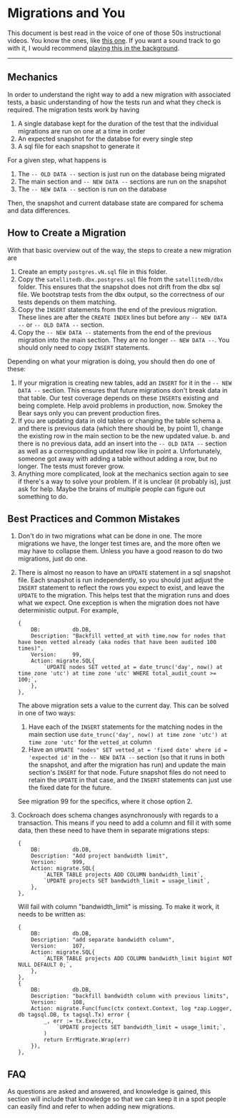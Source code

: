# Migrations and You

This document is best read in the voice of one of those 50s instructional videos. You know the ones, like [this one](https://www.youtube.com/watch?v=NjduGaMZvR4). If you want a sound track to go with it, I would recommend [playing this in the background](https://www.youtube.com/watch?v=IvB4ZO3e61A0).

---

## Mechanics

In order to understand the right way to add a new migration with associated tests, a basic understanding of how the tests run and what they check is required. The migration tests work by having

1. A single database kept for the duration of the test that the individual migrations are run on one at a time in order
2. An expected snapshot for the databse for every single step
3. A sql file for each snapshot to generate it

For a given step, what happens is

1. The `-- OLD DATA --` section is just run on the database being migrated
2. The main section and `-- NEW DATA --` sections are run on the snapshot
3. The `-- NEW DATA --` section is run on the database

Then, the snapshot and current database state are compared for schema and data differences.

## How to Create a Migration

With that basic overview out of the way, the steps to create a new migration are

1. Create an empty `postgres.vN.sql` file in this folder.
2. Copy the `satellitedb.dbx.postgres.sql` file from the `satellitedb/dbx` folder. This ensures that the snapshot does not drift from the dbx sql file. We bootstrap tests from the dbx output, so the correctness of our tests depends on them matching.
3. Copy the `INSERT` statements from the end of the previous migration. These lines are after the `CREATE INDEX` lines but before any `-- NEW DATA --` or `-- OLD DATA --` section.
4. Copy the `-- NEW DATA --` statements from the end of the previous migration into the main section. They are no longer `-- NEW DATA --`. You should only need to copy `INSERT` statements.

Depending on what your migration is doing, you should then do one of these:

1. If your migration is creating new tables, add an `INSERT` for it in the `-- NEW DATA --` section. This ensures that future migrations don't break data in that table. Our test coverage depends on these `INSERT`s existing and being complete. Help avoid problems in production, now. Smokey the Bear says only you can prevent production fires.
2. If you are updating data in old tables or changing the table schema
    a. and there is previous data (which there should be, by point 1), change the existing row in the main section to be the new updated value.
    b. and there is no previous data, add an insert into the `-- OLD DATA --` section as well as a corresponding updated row like in point a. Unfortunately, someone got away with adding a table without adding a row, but no longer. The tests must forever grow.
3. Anything more complicated, look at the mechanics section again to see if there's a way to solve your problem. If it is unclear (it probably is), just ask for help. Maybe the brains of multiple people can figure out something to do.

## Best Practices and Common Mistakes

1. Don't do in two migrations what can be done in one. The more migrations we have, the longer test times are, and the more often we may have to collapse them. Unless you have a good reason to do two migrations, just do one.

2. There is almost no reason to have an `UPDATE` statement in a sql snapshot file. Each snapshot is run independently, so you should just adjust the `INSERT` statement to reflect the rows you expect to exist, and leave the `UPDATE` to the migration. This helps test that the migration runs and does what we expect. One exception is when the migration does not have deterministic output. For example,
    ```
    {
    	DB:          db.DB,
    	Description: "Backfill vetted_at with time.now for nodes that have been vetted already (aka nodes that have been audited 100 times)",
    	Version:     99,
    	Action: migrate.SQL{
    		`UPDATE nodes SET vetted_at = date_trunc('day', now() at time zone 'utc') at time zone 'utc' WHERE total_audit_count >= 100;`,
    	},
    },
    ```
    The above migration sets a value to the current day. This can be solved in one of two ways:
    1. Have each of the `INSERT` statements for the matching nodes in the main section use `date_trunc('day', now() at time zone 'utc') at time zone 'utc'` for the `vetted_at` column
    2. Have an `UPDATE "nodes" SET vetted_at = 'fixed date' where id = 'expected id'` in the `-- NEW DATA --` section (so that it runs in both the snapshot, and after the migration has run) and update the main section's `INSERT` for that node. Future snapshot files do not need to retain the `UPDATE` in that case, and the `INSERT` statements can just use the fixed date for the future.

    See migration 99 for the specifics, where it chose option 2.
3. Cockroach does schema changes asynchronously with regards to a transaction. This means if you need to add a column and fill it with some data, then these need to have them in separate migrations steps:
    ```
    {
    	DB:          db.DB,
    	Description: "Add project bandwidth limit",
    	Version:     999,
    	Action: migrate.SQL{
    		`ALTER TABLE projects ADD COLUMN bandwidth_limit`,
    		`UPDATE projects SET bandwidth_limit = usage_limit`,
    	},
    },
    ```
    Will fail with column "bandwidth_limit" is missing. To make it work, it needs to be written as:
    ```
    {
    	DB:          db.DB,
    	Description: "add separate bandwidth column",
    	Version:     107,
    	Action: migrate.SQL{
    		`ALTER TABLE projects ADD COLUMN bandwidth_limit bigint NOT NULL DEFAULT 0;`,
    	},
    },
    {
    	DB:          db.DB,
    	Description: "backfill bandwidth column with previous limits",
    	Version:     108,
    	Action: migrate.Func(func(ctx context.Context, log *zap.Logger, db tagsql.DB, tx tagsql.Tx) error {
    		_, err := tx.Exec(ctx,
    			`UPDATE projects SET bandwidth_limit = usage_limit;`,
    		)
    		return ErrMigrate.Wrap(err)
    	}),
    },
    ```

## FAQ

As questions are asked and answered, and knowledge is gained, this section will include that knowledge so that we can keep it in a spot people can easily find and refer to when adding new migrations.
